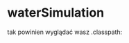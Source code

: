 # waterSimulation

tak powinien wyglądać wasz .classpath:

<?xml version="1.0" encoding="UTF-8"?>
<classpath>
	<classpathentry kind="src" path="src"/>
	<classpathentry kind="con" path="org.eclipse.jdt.launching.JRE_CONTAINER"/>
	<classpathentry kind="lib" path="lib/jars/AppleJavaExtensions.jar"/>
	<classpathentry kind="lib" path="lib/jars/asm-debug-all.jar"/>
	<classpathentry kind="lib" path="lib/jars/jinput.jar"/>
	<classpathentry kind="lib" path="lib/jars/laf-plugin-7.2.1.jar"/>
	<classpathentry kind="lib" path="lib/jars/laf-widget-7.2.1.jar"/>
	<classpathentry kind="lib" path="lib/jars/log4j-api-2.0-beta9.jar"/>
	<classpathentry kind="lib" path="lib/jars/lwjgl_test.jar"/>
	<classpathentry kind="lib" path="lib/jars/lwjgl_util_applet.jar"/>
	<classpathentry kind="lib" path="lib/jars/lwjgl_util.jar"/>
	<classpathentry kind="lib" path="lib/jars/lwjgl-debug.jar"/>
	<classpathentry kind="lib" path="lib/jars/lwjgl.jar">
		<attributes>
			<attribute name="org.eclipse.jdt.launching.CLASSPATH_ATTR_LIBRARY_PATH_ENTRY" value="waterSimulation/lib/natives"/>
		</attributes>
	</classpathentry>
	<classpathentry kind="lib" path="lib/jars/lzma.jar"/>
	<classpathentry kind="lib" path="lib/jars/slick-util.jar"/>
	<classpathentry kind="lib" path="lib/jars/substance-7.2.1.jar"/>
	<classpathentry kind="lib" path="lib/jars/trident-7.2.1.jar"/>
	<classpathentry kind="output" path="bin"/>
</classpath>
